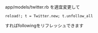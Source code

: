 app/models/twitter.rb を適宜変更して
```
reload!; t = Twitter.new; t.unfollow_all
```
すればfollowingをリフレッシュできます
